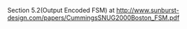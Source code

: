 Section 5.2(Output Encoded FSM) at http://www.sunburst-design.com/papers/CummingsSNUG2000Boston_FSM.pdf
